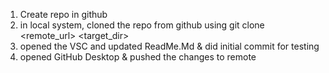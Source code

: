1. Create repo in github
2. in local system, cloned the repo from github using git clone <remote_url> <target_dir>
3. opened the VSC and updated ReadMe.Md & did initial commit for testing
4. opened GitHub Desktop & pushed the changes to remote
